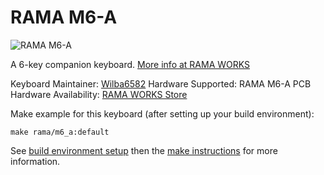 # RAMA M6-A

![RAMA M6-A](https://static1.squarespace.com/static/563c788ae4b099120ae219e2/t/59fc7b1053450adf5bf9a852/1515932239307/RAMA-RAMA-M6-DSA-XO-CAPS.73-3_1.jpg?format=1500w)

A 6-key companion keyboard. [More info at RAMA WORKS](https://rama.works/m6a)

Keyboard Maintainer: [Wilba6582](https://github.com/Wilba6582)
Hardware Supported: RAMA M6-A PCB
Hardware Availability: [RAMA WORKS Store](https://ramaworks.store/)

Make example for this keyboard (after setting up your build environment):

    make rama/m6_a:default

See [build environment setup](https://docs.qmk.fm/build_environment_setup.html) then the [make instructions](https://docs.qmk.fm/make_instructions.html) for more information.